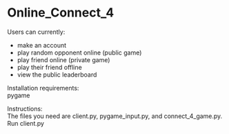 # Online_Connect_4
Users can currently:  
  - make an account  
  - play random opponent online (public game)  
  - play friend online (private game)  
  - play their friend offline  
  - view the public leaderboard  
  
Installation requirements:  
pygame  
  
Instructions:  
The files you need are client.py, pygame_input.py, and connect_4_game.py.  
Run client.py  
